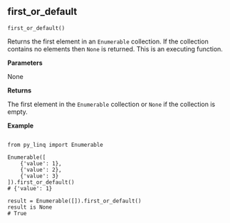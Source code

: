 ## first_or_default

`first_or_default()`

Returns the first element in an `Enumerable` collection. If the collection contains no elements then `None` is returned. This is an executing function.

**Parameters**

None

**Returns**

The first element in the `Enumerable` collection or `None` if the collection is empty.

**Example**

<pre><code>
from py_linq import Enumerable

Enumerable([
    {'value': 1},
    {'value': 2},
    {'value': 3}
]).first_or_default()
# {'value': 1}

result = Enumerable([]).first_or_default()
result is None
# True
</code></pre>